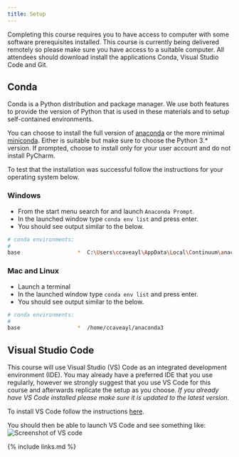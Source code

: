 ```yaml
---
title: Setup
---
```


Completing this course requires you to have access to computer with some
software prerequisites installed. This course is currently being delivered
remotely so please make sure you have access to a suitable computer. All
attendees should download install the applications Conda, Visual Studio Code and
Git.

## Conda

Conda is a Python distribution and package manager. We use both features to
provide the version of Python that is used in these materials and to setup
self-contained environments.

You can choose to install the full version of [anaconda][] or the more minimal
[miniconda][]. Either is suitable but make sure to choose the Python 3.*
version. If prompted, choose to install only for your user account and do not
install PyCharm.

[anaconda]: https://docs.anaconda.com/anaconda/install/
[miniconda]: https://docs.conda.io/projects/conda/en/latest/user-guide/install/

To test that the installation was successful follow the instructions for your
operating system below.

### Windows

* From the start menu search for and launch `Anaconda Prompt`.
* In the launched window type `conda env list` and press enter.
* You should see output similar to the below.

```bash
# conda environments:
#
base                  *  C:\Users\ccaveayl\AppData\Local\Continuum\anaconda3\
```

### Mac and Linux

* Launch a terminal
* In the launched window type `conda env list` and press enter.
* You should see output similar to the below.

```bash
# conda environments:
#
base                  *  /home/ccaveayl/anaconda3
```

## Visual Studio Code

This course will use Visual Studio (VS) Code as an integrated development
environment (IDE). You may already have a preferred IDE that you use regularly,
however we strongly suggest that you use VS Code for this course and afterwards
replicate the setup as you choose. *If you already have VS Code installed please
make sure it is updated to the latest version.*

To install VS Code follow the instructions
[here](https://code.visualstudio.com).

You should then be able to launch VS Code and see something like:
![Screenshot of VS code](fig/vs-code.png)

{% include links.md %}
